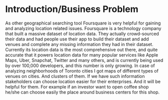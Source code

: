 # Introduction/Business Problem
As other geographical searching tool Foursquare is very helpful for gaining and analyzing location related issues. Foursquare is a technology company that built a massive dataset of location data. They actually crowd-sourced their data and had people use their app to build their dataset and add venues and complete any missing information they had in their dataset. Currently its location data is the most comprehensive out there, and quite accurate that it powers location data for many popular services like Apple Maps, Uber, Snapchat, Twitter and many others, and is currently being used by over 100,000 developers, and this number is only growing. In case of analyzing neighborhoods of Toronto cities I got maps of different types of venues on cities. And clusters of them. If we have such information stakeholders can choose location easier for their enterprises. And it will be helpful for them. For example if an investor want to open coffee shop he/she can choose easily the place around business centers for this shop.
